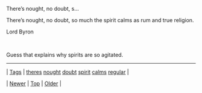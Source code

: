 <!--
title: There&rsquo;s nought, no doubt, so much the spirit calms as rum and true religion.Lord ByronGuess that explains why spirits are so agitated.
date: 2020-06-28T15:27:00.172Z
tags: theres, nought, doubt, spirit, calms, regular
-->


There’s nought, no doubt, s...

<p class="npf_quote" data-npf='{"subtype":"quote"}'>There’s nought, no doubt, so much the spirit calms as rum and true religion.</p><p>Lord Byron</p><p><br/></p><p>Guess that explains why spirits are so agitated.</p>

<!--BOTTOM-POST-NAVIGATION-->
---

| [Tags](tags.md) | [theres](tag-theres.md) [nought](tag-nought.md) [doubt](tag-doubt.md) [spirit](tag-spirit.md) [calms](tag-calms.md) [regular](tag-regular.md) |

| [Newer](169576719329.md) | [Top](index.md) | [Older](170793710219.md) |